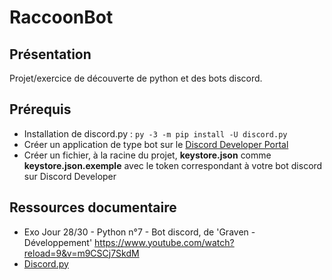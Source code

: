 # RaccoonBot

## Présentation

Projet/exercice de découverte de python et des bots discord.

## Prérequis

 - Installation de discord.py : `py -3 -m pip install -U discord.py`
 - Créer un application de type bot sur le [Discord Developer
   Portal](https://discord.com/developers)
 - Créer un fichier, à la racine du projet, **keystore.json** comme
   **keystore.json.exemple** avec le token correspondant à votre bot discord sur Discord Developer

## Ressources documentaire

- Exo Jour 28/30 - Python n°7 - Bot discord, de 'Graven - Développement'
https://www.youtube.com/watch?reload=9&v=m9CSCj7SkdM
- [Discord.py](https://discordpy.readthedocs.io/en/latest/)

